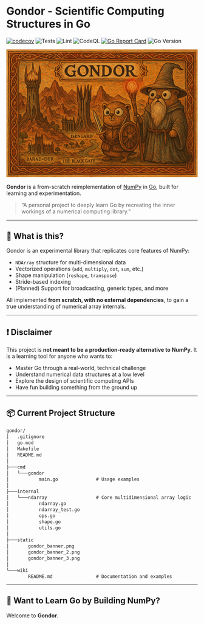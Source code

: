 # Gondor - Scientific Computing Structures in Go

[![codecov](https://codecov.io/gh/arnaizaitor/gondor/branch/master/graph/badge.svg)](https://codecov.io/gh/arnaizaitor/gondor)
![Tests](https://github.com/arnaizaitor/gondor/actions/workflows/test.yml/badge.svg)
![Lint](https://github.com/arnaizaitor/gondor/actions/workflows/lint.yml/badge.svg)
![CodeQL](https://github.com/arnaizaitor/gondor/actions/workflows/codeql.yml/badge.svg)
[![Go Report Card](https://goreportcard.com/badge/github.com/arnaizaitor/gondor)](https://goreportcard.com/report/github.com/arnaizaitor/gondor)
![Go Version](https://img.shields.io/badge/Go-1.24.2-blue.svg)


<p align="center">
  <img src="./static/gondor_banner_3.png" alt="Bionicle Banner" width="1000"/>
</p>

**Gondor** is a from-scratch reimplementation of [NumPy](https://numpy.org/) in [Go](https://go.dev/), built for learning and experimentation.

> “A personal project to deeply learn Go by recreating the inner workings of a numerical computing library.”

---

## 🚀 What is this?

Gondor is an experimental library that replicates core features of NumPy:

- `NDArray` structure for multi-dimensional data
- Vectorized operations (`add`, `multiply`, `dot`, `sum`, etc.)
- Shape manipulation (`reshape`, `transpose`)
- Stride-based indexing
- (Planned) Support for broadcasting, generic types, and more

All implemented **from scratch, with no external dependencies**, to gain a true understanding of numerical array internals.

---

## ❗ Disclaimer

This project is **not meant to be a production-ready alternative to NumPy**.
It is a learning tool for anyone who wants to:

- Master Go through a real-world, technical challenge
- Understand numerical data structures at a low level
- Explore the design of scientific computing APIs
- Have fun building something from the ground up

---

## 📦 Current Project Structure

```
gondor/
│   .gitignore
│   go.mod
│   Makefile
│   README.md
│
├───cmd
│   └───gondor
│           main.go              # Usage examples
│
├───internal
│   └───ndarray                  # Core multidimensional array logic
│           ndarray.go
│           ndarray_test.go
│           ops.go
│           shape.go
│           utils.go
│
├───static
│       gondor_banner.png
│       gondor_banner_2.png
│       gondor_banner_3.png
│
└───wiki
        README.md                # Documentation and examples
```

---

## 👋 Want to Learn Go by Building NumPy?

Welcome to **Gondor**.
